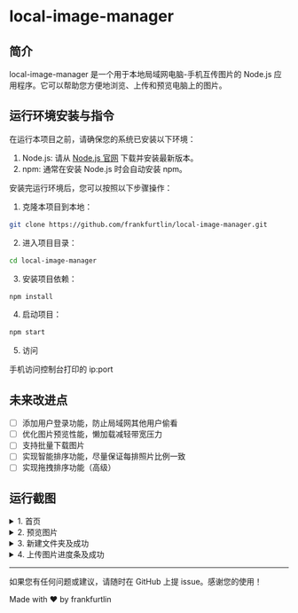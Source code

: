 # local-image-manager

## 简介

local-image-manager 是一个用于本地局域网电脑-手机互传图片的 Node.js 应用程序。它可以帮助您方便地浏览、上传和预览电脑上的图片。

## 运行环境安装与指令

在运行本项目之前，请确保您的系统已安装以下环境：

1. Node.js: 请从 [Node.js 官网](https://nodejs.org/) 下载并安装最新版本。
2. npm: 通常在安装 Node.js 时会自动安装 npm。

安装完运行环境后，您可以按照以下步骤操作：

1. 克隆本项目到本地：

```bash
git clone https://github.com/frankfurtlin/local-image-manager.git
```

2. 进入项目目录：
```bash
cd local-image-manager
```

3. 安装项目依赖：
```bash
npm install
```

4. 启动项目：
```bash
npm start
```

5. 访问

手机访问控制台打印的 ip:port

## 未来改进点
- [ ] 添加用户登录功能，防止局域网其他用户偷看
- [ ] 优化图片预览性能，懒加载减轻带宽压力
- [ ] 支持批量下载图片
- [ ] 实现智能排序功能，尽量保证每排照片比例一致
- [ ] 实现拖拽排序功能（高级）

## 运行截图


<details>
  <summary>1. 首页</summary>
  <img src="./screenshots/1.jpg" alt="首页运行截图" width="288" height="640" style="margin: 10px">
</details>

<details>
  <summary>2. 预览图片</summary>
  <img src="./screenshots/preview.jpg" alt="预览图片截图" width="288" height="640" style="margin: 10px">
</details>

<details>
  <summary>3. 新建文件夹及成功</summary>
  <img src="./screenshots/create_dir.jpg" alt="新建文件夹截图" width="288" height="640" style="margin: 10px">
  <img src="./screenshots/create_dir_success.jpg" alt="新建文件夹成功截图" width="288" height="640" style="margin: 10px">
</details>

<details>
  <summary>4. 上传图片进度条及成功</summary>
  <img src="./screenshots/upload_images.jpg" alt="上传图片进度条截图" width="288" height="640" style="margin: 10px">
  <img src="./screenshots/upload_img_success.jpg" alt="上传图片进度条成功截图" width="288" height="640" style="margin: 10px">
</details>

---

如果您有任何问题或建议，请随时在 GitHub 上提 issue。感谢您的使用！

Made with ❤️ by frankfurtlin